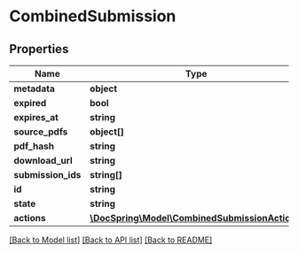 # CombinedSubmission

## Properties
Name | Type | Description | Notes
------------ | ------------- | ------------- | -------------
**metadata** | **object** |  | [optional] 
**expired** | **bool** |  | [optional] 
**expires_at** | **string** |  | [optional] 
**source_pdfs** | **object[]** |  | [optional] 
**pdf_hash** | **string** |  | [optional] 
**download_url** | **string** |  | [optional] 
**submission_ids** | **string[]** |  | [optional] 
**id** | **string** |  | [optional] 
**state** | **string** |  | [optional] 
**actions** | [**\DocSpring\Model\CombinedSubmissionAction[]**](CombinedSubmissionAction.md) |  | [optional] 

[[Back to Model list]](../README.md#documentation-for-models) [[Back to API list]](../README.md#documentation-for-api-endpoints) [[Back to README]](../README.md)


